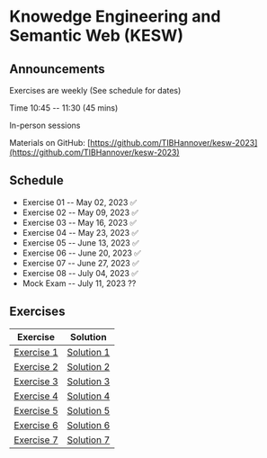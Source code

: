 # Knowedge Engineering and Semantic Web (KESW)


## Announcements
Exercises are weekly (See schedule for dates)

Time 10:45 -- 11:30 (45 mins)

In-person sessions

Materials on GitHub: [https://github.com/TIBHannover/kesw-2023](https://github.com/TIBHannover/kesw-2023)

## Schedule 
* Exercise 01 	    -- May 02, 2023     ✅
* Exercise 02 	    -- May 09, 2023     ✅
* Exercise 03 	    -- May 16, 2023     ✅
* Exercise 04 	    -- May 23, 2023     ✅
* Exercise 05 	    -- June 13, 2023    ✅
* Exercise 06 	    -- June 20, 2023    ✅
* Exercise 07 	    -- June 27, 2023    ✅
* Exercise 08 	    -- July 04, 2023    ✅
* Mock Exam 	    -- July 11, 2023    ??


## Exercises

| Exercise | Solution |
|:--------:|:--------:|
|[Exercise 1](https://tibhannover.github.io/kesw-2023/exercises/Session_01.pdf) | [Solution 1](https://tibhannover.github.io/kesw-2023/solutions/Solution_01.pdf)|
|[Exercise 2](https://tibhannover.github.io/kesw-2023/exercises/Session_02.pdf) | [Solution 2](https://tibhannover.github.io/kesw-2023/solutions/Solution_02.pdf)|
|[Exercise 3](https://tibhannover.github.io/kesw-2023/exercises/Session_03.pdf) | [Solution 3](https://tibhannover.github.io/kesw-2023/solutions/Solution_03.pdf)|
|[Exercise 4](https://tibhannover.github.io/kesw-2023/exercises/Session_04.pdf) | [Solution 4](https://tibhannover.github.io/kesw-2023/solutions/Solution_04.pdf)|
|[Exercise 5](https://tibhannover.github.io/kesw-2023/exercises/Session_05.pdf) | [Solution 5](https://tibhannover.github.io/kesw-2023/solutions/Solution_05.pdf)|
|[Exercise 6](https://tibhannover.github.io/kesw-2023/exercises/Session_06.pdf) | [Solution 6](https://tibhannover.github.io/kesw-2023/solutions/Solution_06.pdf)|
|[Exercise 7](https://tibhannover.github.io/kesw-2023/exercises/Session_07.pdf) | [Solution 7](https://tibhannover.github.io/kesw-2023/solutions/Solution_07.pdf)|